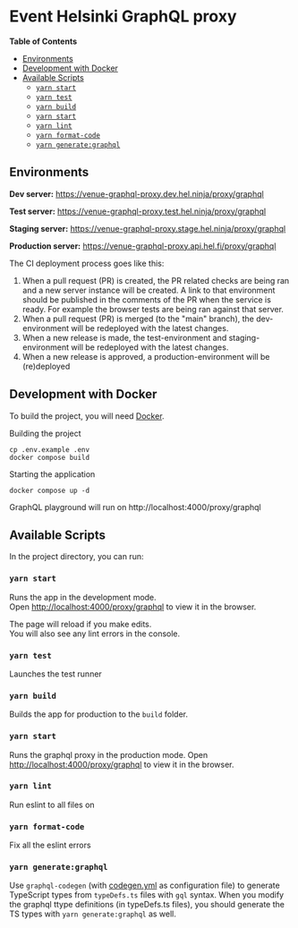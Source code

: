 # Event Helsinki GraphQL proxy

**Table of Contents**

<!-- START doctoc generated TOC please keep comment here to allow auto update -->
<!-- DON'T EDIT THIS SECTION, INSTEAD RE-RUN doctoc TO UPDATE -->

- [Environments](#environments)
- [Development with Docker](#development-with-docker)
- [Available Scripts](#available-scripts)
  - [`yarn start`](#yarn-start)
  - [`yarn test`](#yarn-test)
  - [`yarn build`](#yarn-build)
  - [`yarn start`](#yarn-start-1)
  - [`yarn lint`](#yarn-lint)
  - [`yarn format-code`](#yarn-format-code)
  - [`yarn generate:graphql`](#yarn-generategraphql)

<!-- END doctoc generated TOC please keep comment here to allow auto update -->

## Environments

**Dev server:** https://venue-graphql-proxy.dev.hel.ninja/proxy/graphql

**Test server:** https://venue-graphql-proxy.test.hel.ninja/proxy/graphql

**Staging server:** https://venue-graphql-proxy.stage.hel.ninja/proxy/graphql

**Production server:** https://venue-graphql-proxy.api.hel.fi/proxy/graphql

The CI deployment process goes like this:

1. When a pull request (PR) is created, the PR related checks are being ran and a new server instance will be created. A link to that environment should be published in the comments of the PR when the service is ready. For example the browser tests are being ran against that server.
2. When a pull request (PR) is merged (to the "main" branch), the dev-environment will be redeployed with the latest changes.
3. When a new release is made, the test-environment and staging-environment will be redeployed with the latest changes.
4. When a new release is approved, a production-environment will be (re)deployed

## Development with Docker

To build the project, you will need [Docker](https://www.docker.com/community-edition).

Building the project

    cp .env.example .env
    docker compose build

Starting the application

    docker compose up -d

GraphQL playground will run on http://localhost:4000/proxy/graphql

## Available Scripts

In the project directory, you can run:

### `yarn start`

Runs the app in the development mode.<br />
Open [http://localhost:4000/proxy/graphql](http://localhost:4000/proxy/graphql) to view it in the browser.

The page will reload if you make edits.<br />
You will also see any lint errors in the console.

### `yarn test`

Launches the test runner

### `yarn build`

Builds the app for production to the `build` folder.

### `yarn start`

Runs the graphql proxy in the production mode.
Open [http://localhost:4000/proxy/graphql](http://localhost:4000/proxy/graphql) to view it in the browser.

### `yarn lint`

Run eslint to all files on

### `yarn format-code`

Fix all the eslint errors

### `yarn generate:graphql`

Use `graphql-codegen` (with [codegen.yml](codegen.yml) as configuration file) to generate TypeScript types from `typeDefs.ts` files with `gql` syntax.
When you modify the graphql ttype definitions (in typeDefs.ts files), you should generate the TS types with `yarn generate:graphql` as well.
